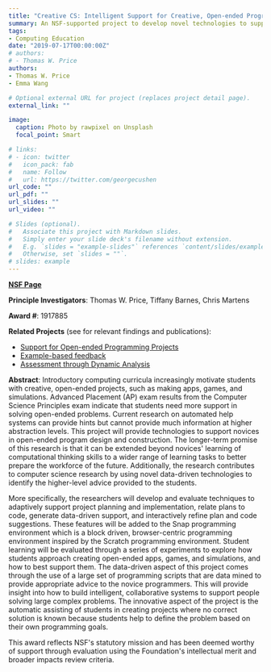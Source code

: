 ```yaml
---
title: "Creative CS: Intelligent Support for Creative, Open-ended Programming Projects"
summary: An NSF-supported project to develop novel technologies to support creative, open-ended programming.
tags:
- Computing Education
date: "2019-07-17T00:00:00Z"
# authors:
# - Thomas W. Price
authors:
- Thomas W. Price
- Emma Wang

# Optional external URL for project (replaces project detail page).
external_link: ""

image:
  caption: Photo by rawpixel on Unsplash
  focal_point: Smart

# links:
# - icon: twitter
#   icon_pack: fab
#   name: Follow
#   url: https://twitter.com/georgecushen
url_code: ""
url_pdf: ""
url_slides: ""
url_video: ""

# Slides (optional).
#   Associate this project with Markdown slides.
#   Simply enter your slide deck's filename without extension.
#   E.g. `slides = "example-slides"` references `content/slides/example-slides.md`.
#   Otherwise, set `slides = ""`.
# slides: example
---
```


[**NSF Page**](https://www.nsf.gov/awardsearch/showAward?AWD_ID=1917885&HistoricalAwards=false)

**Principle Investigators**: Thomas W. Price, Tiffany Barnes, Chris Martens

**Award #**: 1917885

**Related Projects** (see for relevant findings and publications):
* [Support for Open-ended Programming Projects](../../project/open-ended)
* [Example-based feedback](../../project/examples)
* [Assessment through Dynamic Analysis](../../project/dynamic)

**Abstract**: Introductory computing curricula increasingly motivate students with creative, open-ended projects, such as making apps, games, and simulations. Advanced Placement (AP) exam results from the Computer Science Principles exam indicate that students need more support in solving open-ended problems. Current research on automated help systems can provide hints but cannot provide much information at higher abstraction levels. This project will provide technologies to support novices in open-ended program design and construction. The longer-term promise of this research is that it can be extended beyond novices' learning of computational thinking skills to a wider range of learning tasks to better prepare the workforce of the future. Additionally, the research contributes to computer science research by using novel data-driven technologies to identify the higher-level advice provided to the students.

More specifically, the researchers will develop and evaluate techniques to adaptively support project planning and implementation, relate plans to code, generate data-driven support, and interactively refine plan and code suggestions. These features will be added to the Snap programming environment which is a block driven, browser-centric programming environment inspired by the Scratch programming environment. Student learning will be evaluated through a series of experiments to explore how students approach creating open-ended apps, games, and simulations, and how to best support them. The data-driven aspect of this project comes through the use of a large set of programming scripts that are data mined to provide appropriate advice to the novice programmers. This will provide insight into how to build intelligent, collaborative systems to support people solving large complex problems. The innovative aspect of the project is the automatic assisting of students in creating projects where no correct solution is known because students help to define the problem based on their own programming goals.

This award reflects NSF's statutory mission and has been deemed worthy of support through evaluation using the Foundation's intellectual merit and broader impacts review criteria.